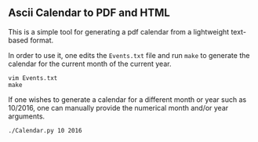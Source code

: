 ## Ascii Calendar to PDF and HTML

This is a simple tool for generating a pdf calendar from a lightweight
text-based format.

In order to use it, one edits the `Events.txt` file and run `make` to
generate the calendar for the current month of the current year.

    vim Events.txt
    make

If one wishes to generate a calendar for a different month or year such as
10/2016, one can manually provide the numerical month and/or year arguments.

    ./Calendar.py 10 2016
